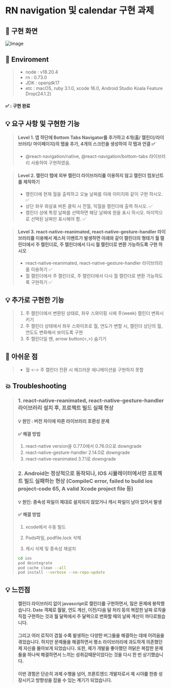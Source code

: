 # RN navigation 및 calendar 구현 과제

## 🎥 구현 화면

![Image](https://github.com/user-attachments/assets/fdead607-5bbd-4de2-8525-f834dfd998e2)

## 📌 Enviroment

> - node : v18.20.4
> - rn : 0.73.0
> - JDK : openjdk17
> - etc : macOS, ruby 3.1.0, xcode 16.0, Android Studio Koala Feature Drop(24.1.2)

#### ✅ : 구현 완료

## 💡 요구 사항 및 구현한 기능

> #### Level 1. 앱 하단에 Bottom Tabs Navigator를 추가하고 4개(홈/ 캘린더/라이브러리/ 마이페이지)의 탭을 추가, 4개의 스크린을 생성하여 각 탭과 연결 ✅
>
> - @react-navigation/native, @react-navigation/bottom-tabs 라이브러리 사용하여 구현하였음.

> #### Level 2. 캘린더 탭에 외부 캘린더 라이브러리를 이용하지 않고 캘린더 컴포넌트를 제작하기
>
> - 캘린더에 현재 월을 출력하고 오늘 날짜를 아래 이미지와 같이 구현 하시오. ✅
> - 상단 좌우 화살표 버튼 클릭 시 전월, 익월을 캘린더에 출력 하시오. ✅
> - 캘린더 상에 특정 날짜를 선택하면 해당 날짜에 원을 표시 하시오. 마지막으로 선택된 날짜만 표시해야 함. ✅

> #### Level 3. react-native-reanimated, react-native-gesture-handler 라이브러리를 이용해서 제스처 이벤트가 발생하면 아래와 같이 캘린더의 형태가 월 캘린더에서 주 캘린더로, 주 캘린더에서 다시 월 캘린더로 변환 가능하도록 구현 하시오
>
> - react-native-reanimated, react-native-gesture-handler 라이브러리를 이용하기 ✅
> - 월 캘린더에서 주 캘린더로, 주 캘린더에서 다시 월 캘린더로 변환 가능하도록 구현하기 ✅

## 💡 추가로 구현한 기능

> 1. 주 캘린더에서 변환된 상태로, 좌우 스와이핑 시에 주(week) 캘린더 변화시키기
> 2. 주 캘린더 상태에서 좌우 스와이프로 월, 연도가 변할 시, 캘린더 상단의 월, 연도도 변화해서 보이도록 구현
> 3. 주 캘린더일 땐, arrow button(<,>) 숨기기

## 📍 아쉬운 점

> - 월 <-> 주 캘린더 전환 시 매끄러운 애니메이션을 구현하지 못함

## 💥 Troubleshooting

> ### 1. react-native-reanimated, react-native-gesture-handler 라이브러리 설치 후, 프로젝트 빌드 실패 현상
>
> #### 💡 원인 : 버전 차이에 따른 라이브러리 호환성 문제
>
> #### ✅ 해결 방법
>
> 1.  react-native version을 0.77.0에서 0.76.0으로 downgrade
> 2.  react-native-gesture-handler 2.14.0로 downgrade
> 3.  react-native-reanimated 3.7.1로 downgrade

> ### 2. Android는 정상적으로 동작되나, IOS 시뮬레이터에서만 프로젝트 빌드 실패하는 현상 (CompileC error, failed to build ios project-code 65, A valid Xcode project file 등)
>
> #### 💡 원인: 종속성 파일이 제대로 설치되지 않았거나 캐시 파일이 남아 있어서 발생
>
> #### ✅ 해결 방법
>
> 1. xcode에서 수동 빌드
> 2. Pods파일, podfile.lock 삭제
>
> 3. 캐시 삭제 및 종속성 재설치
>
> ```bash
> cd ios
> pod deintegrate
> pod cache clean --all
> pod install --verbose --no-repo-update
> ```

## 💡 느낀점

> #### 캘린더 라이브러리 없이 javascript로 캘린더를 구현하면서, 많은 문제에 봉착했습니다. Date 객체로 월말, 연도 계산, 이전/다음 달 처리 등의 복잡한 날짜 로직을 직접 구현하는 것과 월 달력에서 주 달력으로 변화할 때의 날짜 계산이 까다로웠습니다.
>
> #### 그리고 여러 로직이 겹칠 수록 발생하는 다양한 버그들을 해결하는 데에 어려움을 겪었습니다. 하지만 문제들을 해결하면서 평소 라이브러리에 과도하게 의존했던 제 자신을 돌아보게 되었습니다. 또한, 제가 개발을 좋아했던 까닭은 복잡한 문제들을 하나씩 해결하면서 느끼는 성취감때문이었다는 것을 다시 한 번 상기했습니다.
>
> #### 이번 경험은 단순히 과제 수행을 넘어, 프론트엔드 개발자로서 제 시야를 한층 성장시키고 방향성을 잡을 수 있는 계기가 되었습니다.
